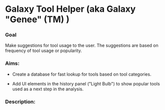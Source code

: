 Galaxy Tool Helper (aka Galaxy "Genee" (TM) )
===

### Goal

Make suggestions for tool usage to the user. The suggestions are based on frequency of tool usage or popularity.

### Aims:

- Create a database for fast lookup for tools based on tool categories.

- Add UI elements in the history panel ("Light Bulb") to show popular tools used as a next step in the analysis.

### Description: